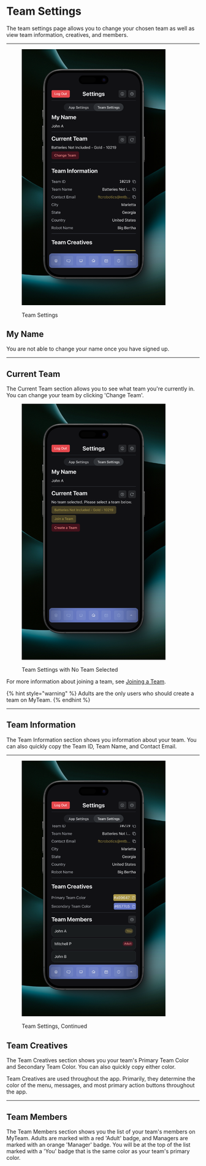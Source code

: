 # Team Settings

The team settings page allows you to change your chosen team as well as view team information, creatives, and members.

***

<figure><img src="../.gitbook/assets/main (2).png" alt="" width="375"><figcaption><p>Team Settings</p></figcaption></figure>

## My Name

You are not able to change your name once you have signed up.

***

## Current Team

The Current Team section allows you to see what team you're currently in. You can change your team by clicking 'Change Team'.

<figure><img src="../.gitbook/assets/no team selected (1).png" alt="" width="375"><figcaption><p>Team Settings with No Team Selected</p></figcaption></figure>

For more information about joining a team, see [Joining a Team](../new-users/joining-a-team.md).

{% hint style="warning" %}
Adults are the only users who should create a team on MyTeam.
{% endhint %}

***

## Team Information

The Team Information section shows you information about your team. You can also quickly copy the Team ID, Team Name, and Contact Email.

***

<figure><img src="../.gitbook/assets/main 2 (2).png" alt="" width="375"><figcaption><p>Team Settings, Continued</p></figcaption></figure>

## Team Creatives

The Team Creatives section shows you your team's Primary Team Color and Secondary Team Color. You can also quickly copy either color.

Team Creatives are used throughout the app. Primarily, they determine the color of the menu, messages, and most primary action buttons throughout the app.

***

## Team Members

The Team Members section shows you the list of your team's members on MyTeam. Adults are marked with a red 'Adult' badge, and Managers are marked with an orange 'Manager' badge. You will be at the top of the list marked with a 'You' badge that is the same color as your team's primary color.
